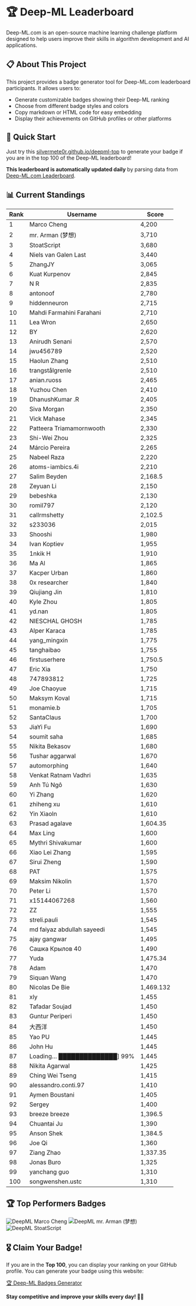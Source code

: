 # 🏆 Deep-ML Leaderboard

Deep-ML.com is an open-source machine learning challenge platform designed to help users improve their skills in algorithm development and AI applications.  

## 📋 About This Project

This project provides a badge generator tool for Deep-ML.com leaderboard participants. It allows users to:
- Generate customizable badges showing their Deep-ML ranking
- Choose from different badge styles and colors
- Copy markdown or HTML code for easy embedding
- Display their achievements on GitHub profiles or other platforms

## 🚀 Quick Start

Just try this [silvermete0r.github.io/deepml-top](silvermete0r.github.io/deepml-top) to generate your badge if you are in the top 100 of the Deep-ML leaderboard!

**This leaderboard is automatically updated daily** by parsing data from [Deep-ML.com Leaderboard](https://www.deep-ml.com/leaderboard).  

## 📊 Current Standings  

<!-- LEADERBOARD_START -->
| Rank | Username | Score |
|------|---------|-------|
| 1 | Marco Cheng | 4,200 |
| 2 | mr. Arman (梦想) | 3,710 |
| 3 | StoatScript | 3,680 |
| 4 | Niels van Galen Last | 3,440 |
| 5 | ZhangJY | 3,065 |
| 6 | Kuat Kurpenov | 2,845 |
| 7 | N R | 2,835 |
| 8 | antonoof | 2,780 |
| 9 | hiddenneuron | 2,715 |
| 10 | Mahdi Farmahini Farahani | 2,710 |
| 11 | Lea Wron | 2,650 |
| 12 | BY | 2,620 |
| 13 | Anirudh Senani | 2,570 |
| 14 | jwu456789 | 2,520 |
| 15 | Haolun Zhang | 2,510 |
| 16 | trangstålgrenle | 2,510 |
| 17 | anian.ruoss | 2,465 |
| 18 | Yuzhou Chen | 2,410 |
| 19 | DhanushKumar .R | 2,405 |
| 20 | Siva Morgan | 2,350 |
| 21 | Vick Mahase | 2,345 |
| 22 | Patteera Triamamornwooth | 2,330 |
| 23 | Shi-Wei Zhou | 2,325 |
| 24 | Márcio Pereira | 2,265 |
| 25 | Nabeel Raza | 2,220 |
| 26 | atoms-iambics.4i | 2,210 |
| 27 | Salim Beyden | 2,168.5 |
| 28 | Zeyuan Li | 2,150 |
| 29 | bebeshka | 2,130 |
| 30 | romil797 | 2,120 |
| 31 | callrmshetty | 2,102.5 |
| 32 | s233036 | 2,015 |
| 33 | Shooshi | 1,980 |
| 34 | Ivan Koptiev | 1,955 |
| 35 | 1nkik H | 1,910 |
| 36 | Ma Al | 1,865 |
| 37 | Kacper Urban | 1,860 |
| 38 | 0x researcher | 1,840 |
| 39 | Qiujiang Jin | 1,810 |
| 40 | Kyle Zhou | 1,805 |
| 41 | yd.nan | 1,805 |
| 42 | NIESCHAL GHOSH | 1,785 |
| 43 | Alper Karaca | 1,785 |
| 44 | yang_mingxin | 1,775 |
| 45 | tanghaibao | 1,755 |
| 46 | firstuserhere | 1,750.5 |
| 47 | Eric Xia | 1,750 |
| 48 | 747893812 | 1,725 |
| 49 | Joe Chaoyue | 1,715 |
| 50 | Maksym Koval | 1,715 |
| 51 | monamie.b | 1,705 |
| 52 | SantaClaus | 1,700 |
| 53 | JiaYi Fu | 1,690 |
| 54 | soumit saha | 1,685 |
| 55 | Nikita Bekasov | 1,680 |
| 56 | Tushar aggarwal | 1,670 |
| 57 | automorphing | 1,640 |
| 58 | Venkat Ratnam Vadhri | 1,635 |
| 59 | Anh Tú Ngô | 1,630 |
| 60 | Yi Zhang | 1,620 |
| 61 | zhiheng xu | 1,610 |
| 62 | Yin Xiaoln | 1,610 |
| 63 | Prasad agalave | 1,604.35 |
| 64 | Max Ling | 1,600 |
| 65 | Mythri Shivakumar | 1,600 |
| 66 | Xiao Lei Zhang | 1,595 |
| 67 | Sirui Zheng | 1,590 |
| 68 | PAT | 1,575 |
| 69 | Maksim Nikolin | 1,570 |
| 70 | Peter Li | 1,570 |
| 71 | x15144067268 | 1,560 |
| 72 | ZZ | 1,555 |
| 73 | streli.pauli | 1,545 |
| 74 | md faiyaz abdullah sayeedi | 1,545 |
| 75 | ajay gangwar | 1,495 |
| 76 | Сашка Крылов 40 | 1,490 |
| 77 | Yuda | 1,475.34 |
| 78 | Adam | 1,470 |
| 79 | Siquan Wang | 1,470 |
| 80 | Nicolas De Bie | 1,469.132 |
| 81 | xly | 1,455 |
| 82 | Tafadar Soujad | 1,450 |
| 83 | Guntur Periperi | 1,450 |
| 84 | 大西洋 | 1,450 |
| 85 | Yao PU | 1,445 |
| 86 | John Hu | 1,445 |
| 87 | Loading… ██████████████] 99% | 1,445 |
| 88 | Nikita Agarwal | 1,425 |
| 89 | Ching Wei Tseng | 1,415 |
| 90 | alessandro.conti.97 | 1,410 |
| 91 | Aymen Boustani | 1,405 |
| 92 | Sergey | 1,400 |
| 93 | breeze breeze | 1,396.5 |
| 94 | Chuantai Ju | 1,390 |
| 95 | Anson Shek | 1,384.5 |
| 96 | Joe Qi | 1,360 |
| 97 | Ziang Zhao | 1,337.35 |
| 98 | Jonas Buro | 1,325 |
| 99 | yanchang guo | 1,310 |
| 100 | songwenshen.ustc | 1,310 |
<!-- LEADERBOARD_END -->

## 🏆 Top Performers Badges

<!-- BADGES_START -->
![DeepML Marco Cheng](https://img.shields.io/badge/dynamic/json?url=https%3A%2F%2Fraw.githubusercontent.com%2Fsilvermete0r%2Fdeepml-top%2Fmain%2Fbadges.json&query=%24.4091c1a21900bd2c7d3f4e343acddda1.label&prefix=Rank%20&style=for-the-badge&label=%F0%9F%9A%80%20DeepML&color=blue&link=https%3A%2F%2Fwww.deep-ml.com%2Fleaderboard)
![DeepML mr. Arman (梦想)](https://img.shields.io/badge/dynamic/json?url=https%3A%2F%2Fraw.githubusercontent.com%2Fsilvermete0r%2Fdeepml-top%2Fmain%2Fbadges.json&query=%24.1247b1b5b9cd95e98d7ff7438207406f.label&prefix=Rank%20&style=for-the-badge&label=%F0%9F%9A%80%20DeepML&color=blue&link=https%3A%2F%2Fwww.deep-ml.com%2Fleaderboard)
![DeepML StoatScript](https://img.shields.io/badge/dynamic/json?url=https%3A%2F%2Fraw.githubusercontent.com%2Fsilvermete0r%2Fdeepml-top%2Fmain%2Fbadges.json&query=%24.2561d6c634fa6c4eb794454446029d95.label&prefix=Rank%20&style=for-the-badge&label=%F0%9F%9A%80%20DeepML&color=blue&link=https%3A%2F%2Fwww.deep-ml.com%2Fleaderboard)
<!-- BADGES_END -->

## 🎖 Claim Your Badge!  

If you are in the **Top 100**, you can display your ranking on your GitHub profile. You can generate your badge using this website:

[🏆 Deep-ML Badges Generator](https://silvermete0r.github.io/deepml-top/)

**Stay competitive and improve your skills every day! 🚀🔥**